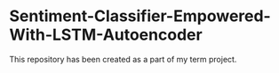 # Sentiment-Classifier-Empowered-With-LSTM-Autoencoder
This repository has been created as a part of my term project.
